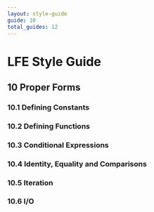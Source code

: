 ```yaml
---
layout: style-guide
guide: 10
total_guides: 12
---
```

# LFE Style Guide

## 10 Proper Forms

### 10.1 Defining Constants

### 10.2 Defining Functions

### 10.3 Conditional Expressions

### 10.4 Identity, Equality and Comparisons

### 10.5 Iteration

### 10.6 I/O
